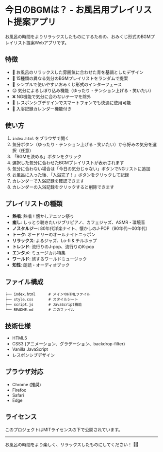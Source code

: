 # 今日のBGMは？ - お風呂用プレイリスト提案アプリ

お風呂の時間をよりリラックスしたものにするための、おみくじ形式のBGMプレイリスト提案Webアプリです。

## 特徴

- 🛁 お風呂のリラックスした雰囲気に合わせた青を基調としたデザイン
- 🎵 15種類の異なる気分のBGMプレイリストをランダムで提案
- 🎯 シンプルで使いやすいおみくじ形式のインターフェース
- 😌 気分によるしぼり込み機能（ゆったり・テンション上げる・笑いたい）
- ❌ NG機能で気分に合わないテーマを除外
- 📱 レスポンシブデザインでスマートフォンでも快適に使用可能
- 📅 入浴記録カレンダー機能付き

## 使い方

1. `index.html` をブラウザで開く
2. 気分ボタン（ゆったり・テンション上げる・笑いたい）から好みの気分を選択（任意）
3. 「BGMを決める」ボタンをクリック
4. 選択した気分に合わせたBGMプレイリストが表示されます
5. 気分に合わない場合は「今日の気分じゃない」ボタンでNGリストに追加
6. お風呂に入った後、「入浴完了！」ボタンをクリックして記録
7. カレンダーで入浴記録を確認できます
8. カレンダーの入浴記録をクリックすると削除できます

## プレイリストの種類

- **熱唱**: 熱唱！懐かしアニソン祭り
- **癒し**: しっとり聴きたいジブリピアノ、カフェジャズ、ASMR・環境音
- **ノスタルジー**: 80年代洋楽ナイト、懐かしのJ-POP（90年代〜00年代）
- **トーク**: オードリーのオールナイトニッポン
- **リラックス**: よるジャズ、Lo-fi & チルホップ
- **トレンド**: 流行りのJ-pop、流行りのK-pop
- **エンタメ**: ミュージカル特集
- **ワールド**: 旅するワールドミュージック
- **知性**: 朗読・オーディオブック

## ファイル構成

```
├── index.html      # メインのHTMLファイル
├── style.css       # スタイルシート
├── script.js       # JavaScript機能
└── README.md       # このファイル
```

## 技術仕様

- HTML5
- CSS3 (アニメーション、グラデーション、backdrop-filter)
- Vanilla JavaScript
- レスポンシブデザイン

## ブラウザ対応

- Chrome (推奨)
- Firefox
- Safari
- Edge

## ライセンス

このプロジェクトはMITライセンスの下で公開されています。

---

お風呂の時間をより楽しく、リラックスしたものにしてください！ 🛁✨
